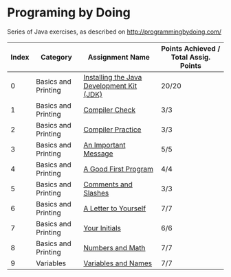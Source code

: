 # Programing by Doing
Series of Java exercises, as described on http://programmingbydoing.com/

| Index     | Category            | Assignment Name                               | Points Achieved / Total Assig. Points   |
|-----------|---------------------|-----------------------------------------------|-----------------------------------------|
| 0         | Basics and Printing | [Installing the Java Development Kit (JDK)](http://programmingbydoing.com/a/jdk-install.html)                                                                                 | 20/20                                   |
| 1         | Basics and Printing | [Compiler Check](http://programmingbydoing.com/a/compiler-check.html)                                                                                                         | 3/3                                     |
| 2         | Basics and Printing | [Compiler Practice](http://programmingbydoing.com/a/compiling-practice.html)                                                                                                  | 3/3                                      |
| 3         | Basics and Printing | [An Important Message](http://programmingbydoing.com/a/an-important-message.html)                                                                                             | 5/5                                     |
| 4         | Basics and Printing | [A Good First Program](http://programmingbydoing.com/a/a-good-first-program.html)                                                                                             | 4/4                                     |
| 5         | Basics and Printing | [Comments and Slashes](http://programmingbydoing.com/a/comments-and-slashes.html)                                                                                             | 3/3                                     |
| 6         | Basics and Printing | [A Letter to Yourself](http://programmingbydoing.com/a/letter-to-yourself.html)                                                                                               | 7/7                                     |
| 7         | Basics and Printing | [Your Initials](http://programmingbydoing.com/a/your-initials.html)                                                                                                           | 6/6                                     |
| 8         | Basics and Printing | [Numbers and Math](http://programmingbydoing.com/a/numbers-and-math.html)                                                                                                     | 7/7                                     |
| 9         | Variables | [Variables and Names](http://programmingbydoing.com/a/variables-and-names.html)                                                                                                                   | 7/7                                     |







